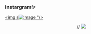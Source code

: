 ### instargram✨ 
<a href="QR "><img s![image](https://github.com/chldudms/chldudms/assets/147842532/8cd686ed-d2cd-409b-bb3a-e2b43815d977)
"/></a>
<div align="center">
<div align="center">
// <img src=  />
  
</div>
</div>
<!--
**chldudms/chldudms** is a ✨ _special_ ✨ repository because its `README.md` (this file) appears on your GitHub profile.

Here are some ideas to get you started:

- 🔭 I’m currently working on ...
- 🌱 I’m currently learning ...
- 👯 I’m looking to collaborate on ...
- 🤔 I’m looking for help with ...
- 💬 Ask me about ...
- 📫 How to reach me: ...
- 😄 Pronouns: ...
- ⚡ Fun fact: ...
-->

